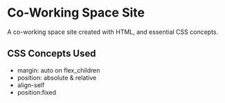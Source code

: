 # Co-Working Space Site
A co-working space site created with HTML, and essential CSS concepts.

## CSS Concepts Used
- margin: auto on flex_children
- position: absolute & relative
- align-self
- position:fixed
